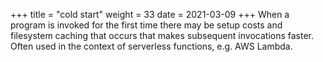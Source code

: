 +++
title = "cold start"
weight = 33
date = 2021-03-09
+++
When a program is invoked for the first time there may be setup costs and filesystem caching that occurs that makes subsequent invocations faster. Often used in the context of serverless functions, e.g. AWS Lambda.
